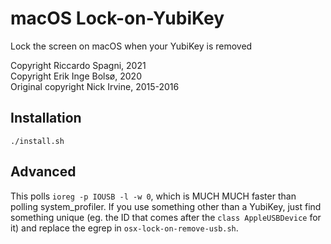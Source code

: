 # macOS Lock-on-YubiKey

Lock the screen on macOS when your YubiKey is removed

Copyright Riccardo Spagni, 2021  
Copyright Erik Inge Bolsø, 2020  
Original copyright Nick Irvine, 2015-2016

## Installation

	./install.sh

## Advanced

This polls ```ioreg -p IOUSB -l -w 0```, which is MUCH MUCH faster than polling system_profiler. If you use something other than a YubiKey, just find something unique (eg. the ID that comes after the ```class AppleUSBDevice``` for it) and replace the egrep in ```osx-lock-on-remove-usb.sh```.
